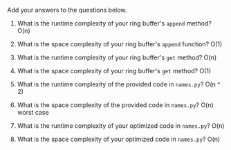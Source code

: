 Add your answers to the questions below.

1. What is the runtime complexity of your ring buffer's `append` method?
   O(n)

2. What is the space complexity of your ring buffer's `append` function?
   O(1)

3. What is the runtime complexity of your ring buffer's `get` method?
   O(n)
4. What is the space complexity of your ring buffer's `get` method?
   O(1)

5. What is the runtime complexity of the provided code in `names.py`?
   O(n ^ 2)

6. What is the space complexity of the provided code in `names.py`?
   O(n) worst case

7. What is the runtime complexity of your optimized code in `names.py`?
   O(n)

8. What is the space complexity of your optimized code in `names.py`?
   O(n)
